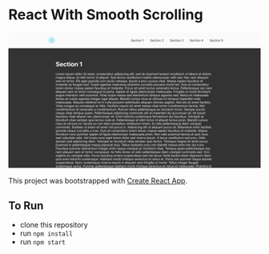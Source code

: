 # React With Smooth Scrolling

![React with Smooth Scrolling](./images/cover.png)

This project was bootstrapped with [Create React App](https://github.com/facebook/create-react-app).

## To Run

- clone this repository
- run `npm install`
- run `npm start`
